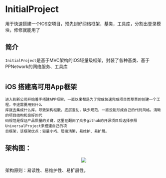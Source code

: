 # InitialProject
用于快速搭建一个IOS空项目，预先封好网络框架，基类，工具库，分割出登录模块，修修就能用了

## 简介
`InitialProject`是基于MVC架构的iOS轻量级框架，封装了各种基类、基于PPNetwork的网络服务、工具库

#

## iOS 搭建高可用App框架

    进入到新公司开始着手搭建APP框架，一直以来都是为了完成快速完成项目而草草的创建一个工程，中途需要用到什么
    库就去集成什么库，导致架构松散，底层混乱，缺少规范，一直没能形成自己的代码风格。清晰的项目结构和良好的代
    码规范是保证产品质量的关键，这里在翻阅了众多github的开源项目后选择参照UniversalProject来搭建自己的项
    目框架，该框架优点：轻量小巧、层级清晰，易维护、易扩展。

## 架构图：

<div align=center><img src="https://camo.githubusercontent.com/
38fc63b4ec22162552b2c0f009388c2007bc97c2/687474703a2f2f75706c6f61642d696d
616765732e6a69616e7368752e696f2f75706c6f61645f696d616765732f3734333734392
d356565633235653561363963373133382e6a70673f696d6167654d6f6772322f6175746f
2d6f7269656e742f7374726970253743696d61676556696577322f322f772f31323430"/></div>

架构原则：易读性、易维护性、易扩展性。